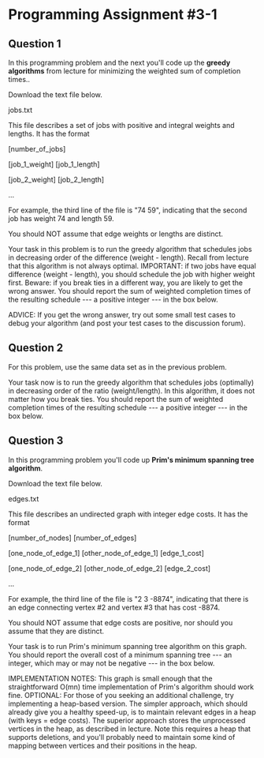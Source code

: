 # Programming Assignment #3-1

## Question 1

In this programming problem and the next you'll code up the **greedy algorithms** from lecture for minimizing the weighted sum of completion times..

Download the text file below.

jobs.txt

This file describes a set of jobs with positive and integral weights and lengths. It has the format

[number_of_jobs]

[job_1_weight] [job_1_length]

[job_2_weight] [job_2_length]

...

For example, the third line of the file is "74 59", indicating that the second job has weight 74 and length 59.

You should NOT assume that edge weights or lengths are distinct.

Your task in this problem is to run the greedy algorithm that schedules jobs in decreasing order of the difference (weight - length). Recall from lecture that this algorithm is not always optimal. IMPORTANT: if two jobs have equal difference (weight - length), you should schedule the job with higher weight first. Beware: if you break ties in a different way, you are likely to get the wrong answer. You should report the sum of weighted completion times of the resulting schedule --- a positive integer --- in the box below.

ADVICE: If you get the wrong answer, try out some small test cases to debug your algorithm (and post your test cases to the discussion forum).

## Question 2

For this problem, use the same data set as in the previous problem.

Your task now is to run the greedy algorithm that schedules jobs (optimally) in decreasing order of the ratio (weight/length). In this algorithm, it does not matter how you break ties. You should report the sum of weighted completion times of the resulting schedule --- a positive integer --- in the box below.

## Question 3
In this programming problem you'll code up **Prim's minimum spanning tree algorithm**.

Download the text file below.

edges.txt

This file describes an undirected graph with integer edge costs. It has the format

[number_of_nodes] [number_of_edges]

[one_node_of_edge_1] [other_node_of_edge_1] [edge_1_cost]

[one_node_of_edge_2] [other_node_of_edge_2] [edge_2_cost]

...

For example, the third line of the file is "2 3 -8874", indicating that there is an edge connecting vertex #2 and vertex #3 that has cost -8874.

You should NOT assume that edge costs are positive, nor should you assume that they are distinct.

Your task is to run Prim's minimum spanning tree algorithm on this graph. You should report the overall cost of a minimum spanning tree --- an integer, which may or may not be negative --- in the box below.

IMPLEMENTATION NOTES: This graph is small enough that the straightforward O(mn) time implementation of Prim's algorithm should work fine. OPTIONAL: For those of you seeking an additional challenge, try implementing a heap-based version. The simpler approach, which should already give you a healthy speed-up, is to maintain relevant edges in a heap (with keys = edge costs). The superior approach stores the unprocessed vertices in the heap, as described in lecture. Note this requires a heap that supports deletions, and you'll probably need to maintain some kind of mapping between vertices and their positions in the heap.
